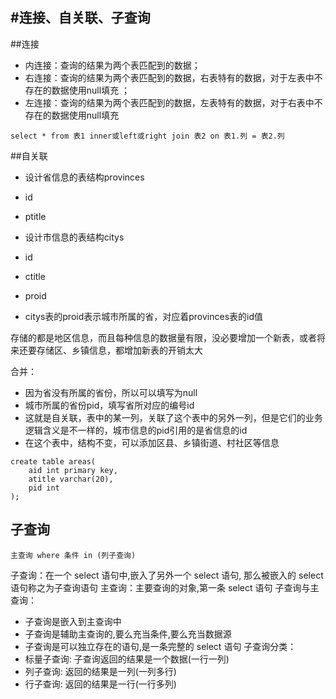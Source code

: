 #连接、自关联、子查询
---
##连接
- 内连接：查询的结果为两个表匹配到的数据；
- 右连接：查询的结果为两个表匹配到的数据，右表特有的数据，对于左表中不存在的数据使用null填充 ；
- 左连接：查询的结果为两个表匹配到的数据，左表特有的数据，对于右表中不存在的数据使用null填充


```
select * from 表1 inner或left或right join 表2 on 表1.列 = 表2.列
```

##自关联


- 设计省信息的表结构provinces
 - id
 - ptitle
 - 设计市信息的表结构citys

- id
 - ctitle
 - proid
 - citys表的proid表示城市所属的省，对应着provinces表的id值
 

存储的都是地区信息，而且每种信息的数据量有限，没必要增加一个新表，或者将来还要存储区、乡镇信息，都增加新表的开销太大

合并：

- 因为省没有所属的省份，所以可以填写为null
- 城市所属的省份pid，填写省所对应的编号id
- 这就是自关联，表中的某一列，关联了这个表中的另外一列，但是它们的业务逻辑含义是不一样的，城市信息的pid引用的是省信息的id
- 在这个表中，结构不变，可以添加区县、乡镇街道、村社区等信息

```
create table areas(
    aid int primary key,
    atitle varchar(20),
    pid int
);
```
## 子查询



```
主查询 where 条件 in (列子查询)
```


子查询：在一个 select 语句中,嵌入了另外一个 select 语句, 那么被嵌入的 select 语句称之为子查询语句
主查询：主要查询的对象,第一条 select 语句
子查询与主查询：
- 子查询是嵌入到主查询中
- 子查询是辅助主查询的,要么充当条件,要么充当数据源
- 子查询是可以独立存在的语句,是一条完整的 select 语句
子查询分类：
- 标量子查询: 子查询返回的结果是一个数据(一行一列)
- 列子查询: 返回的结果是一列(一列多行)
- 行子查询: 返回的结果是一行(一行多列)
